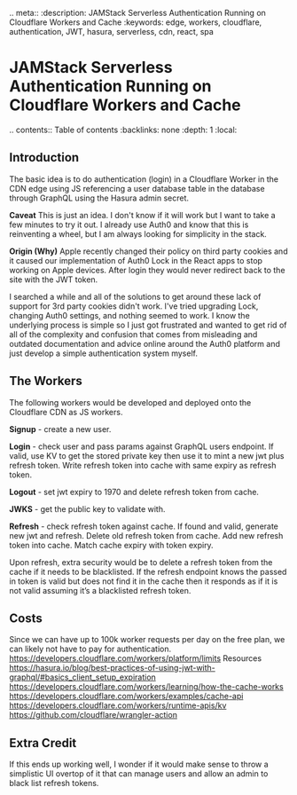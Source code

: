 .. meta::
   :description: JAMStack Serverless Authentication Running on Cloudflare Workers and Cache
   :keywords: edge, workers, cloudflare, authentication, JWT, hasura, serverless, cdn, react, spa

JAMStack Serverless Authentication Running on Cloudflare Workers and Cache
===

.. contents:: Table of contents
  :backlinks: none
  :depth: 1
  :local:

Introduction
---
The basic idea is to do authentication (login) in a Cloudflare Worker in the CDN edge using JS referencing a user database table in the database through GraphQL using the Hasura admin secret.

**Caveat**
This is just an idea. I don't know if it will work but I want to take a few minutes to try it out. I already use Auth0 and know that this is reinventing a wheel, but I am always looking for simplicity in the stack.

**Origin (Why)**
Apple recently changed their policy on third party cookies and it caused our implementation of Auth0 Lock in the React apps to stop working on Apple devices. After login they would never redirect back to the site with the JWT token.

I searched a while and all of the solutions to get around these lack of support for 3rd party cookies didn't work. I've tried upgrading Lock, changing Auth0 settings, and nothing seemed to work. I know the underlying process is simple so I just got frustrated and wanted to get rid of all of the complexity and confusion that comes from misleading and outdated documentation and advice online around the Auth0 platform and just develop a simple authentication system myself.

The Workers
---
The following workers would be developed and deployed onto the Cloudflare CDN as JS workers.

**Signup** - create a new user.

**Login** - check user and pass params against GraphQL users endpoint. If valid, use KV to get the stored private key then use it to mint a new jwt plus refresh token. Write refresh token into cache with same expiry as refresh token.

**Logout** - set jwt expiry to 1970 and delete refresh token from cache.

**JWKS** - get the public key to validate with.

**Refresh** - check refresh token against cache. If found and valid, generate new jwt and refresh. Delete old refresh token from cache. Add new refresh token into cache. Match cache expiry with token expiry.

Upon refresh, extra security would be to delete a refresh token from the cache if it needs to be blacklisted. If the refresh endpoint knows the passed in token is valid but does not find it in the cache then it responds as if it is not valid assuming it’s a blacklisted refresh token.

Costs
---
Since we can have up to 100k worker requests per day on the free plan, we can likely not have to pay for authentication.
https://developers.cloudflare.com/workers/platform/limits
Resources
https://hasura.io/blog/best-practices-of-using-jwt-with-graphql/#basics_client_setup_expiration
https://developers.cloudflare.com/workers/learning/how-the-cache-works
https://developers.cloudflare.com/workers/examples/cache-api
https://developers.cloudflare.com/workers/runtime-apis/kv
https://github.com/cloudflare/wrangler-action

Extra Credit
---
If this ends up working well, I wonder if it would make sense to throw a simplistic UI overtop of it that can manage users and allow an admin to black list refresh tokens.